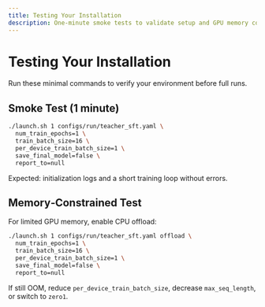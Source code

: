```yaml
---
title: Testing Your Installation
description: One-minute smoke tests to validate setup and GPU memory configuration.
---
```


# Testing Your Installation

Run these minimal commands to verify your environment before full runs.

## Smoke Test (1 minute)

```bash
./launch.sh 1 configs/run/teacher_sft.yaml \
  num_train_epochs=1 \
  train_batch_size=16 \
  per_device_train_batch_size=1 \
  save_final_model=false \
  report_to=null
```

Expected: initialization logs and a short training loop without errors.

## Memory‑Constrained Test

For limited GPU memory, enable CPU offload:

```bash
./launch.sh 1 configs/run/teacher_sft.yaml offload \
  num_train_epochs=1 \
  train_batch_size=16 \
  per_device_train_batch_size=1 \
  save_final_model=false \
  report_to=null
```

If still OOM, reduce `per_device_train_batch_size`, decrease `max_seq_length`, or switch to `zero1`.

